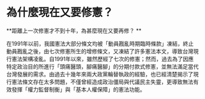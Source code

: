 # 為什麼現在又要修憲？

**距離上一次修憲才不到十年，為甚麼現在又要再修？
**

在1991年以前，我國憲法大部分條文均被「動員戡亂時期臨時條款」凍結，終止動員戡亂之後，由七次修憲所生的增修條文，又凍結了許多憲法本文，導致台灣現行憲法架構凌亂。自1991年以來，雖然歷經了七次的修憲；然而，過去為了因應特定政治目的所進行「頭痛醫頭，腳痛醫腳」的分期付款式修憲，並無法滿足當代台灣發展的需求。由過去十幾年來兩大政黨輪替執政的經驗，也已經清楚揭示了現行憲法條文存在太多問題，不僅曾經造成政治僵局與代議民主失靈，更導致無法有效發揮「權力監督制衡」與「基本人權保障」的憲法功能。
